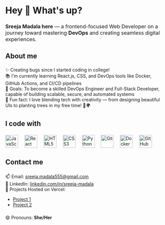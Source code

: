 <h1 align="left">Hey 👋 What's up?</h1>

###


<p style="font-size:16px"><strong>Sreeja Madala here</strong> — a frontend-focused Web Developer on a journey toward mastering <strong>DevOps</strong> and creating seamless digital experiences.</p>


###

<h2 align="left">About me</h2>

###

<p align="left">
✨ Creating bugs since I started coding in college!<br>
📚 I'm currently learning React.js, CSS, and DevOps tools like Docker, GitHub Actions, and CI/CD pipelines<br>
🎯 Goals: To become a skilled DevOps Engineer and Full-Stack Developer, capable of building scalable, secure, and automated systems<br>
🎲 Fun fact: I love blending tech with creativity — from designing beautiful UIs to planting trees in my free time! 🌱🌍
</p>

###

<h2 align="left">I code with</h2>

###

<div align="left">
  <img src="https://cdn.jsdelivr.net/gh/devicons/devicon/icons/javascript/javascript-original.svg" height="40" alt="JavaScript" />
  <img width="12" />
  <img src="https://cdn.jsdelivr.net/gh/devicons/devicon/icons/react/react-original.svg" height="40" alt="React" />
  <img width="12" />
  <img src="https://cdn.jsdelivr.net/gh/devicons/devicon/icons/html5/html5-original.svg" height="40" alt="HTML5" />
  <img width="12" />
  <img src="https://cdn.jsdelivr.net/gh/devicons/devicon/icons/css3/css3-original.svg" height="40" alt="CSS3" />
  <img width="12" />
  <img src="https://cdn.jsdelivr.net/gh/devicons/devicon/icons/python/python-original.svg" height="40" alt="Python" />
  <img width="12" />
  <img src="https://cdn.jsdelivr.net/gh/devicons/devicon/icons/git/git-original.svg" height="40" alt="Git" />
  <img width="12" />
  <img src="https://cdn.jsdelivr.net/gh/devicons/devicon/icons/docker/docker-original.svg" height="40" alt="Docker" />
  <img width="12" />
  <img src="https://cdn.jsdelivr.net/gh/devicons/devicon/icons/github/github-original.svg" height="40" alt="GitHub" />
</div>

###

<h2 align="left">Contact me</h2>

###

<p align="left">
📫 Email: <a href="mailto:sreeja.madala555@gmail.com">sreeja.madala555@gmail.com</a><br>
🔗 LinkedIn: <a href="https://www.linkedin.com/in/sreejamadala/">linkedin.com/in/sreeja-madala</a><br>
🚀 Projects Hosted on Vercel:  
<ul>
  <li><a href="internship-landing-assignment-1vsg-5q1fv7sb9.vercel.app" target="_blank">Project 1</a></li>
  <li><a href="ec-plex-exchnage-4devseany-sreeja-madalas-projects.vercel.app" target="_blank">Project 2</a></li>
  <!-- Add more if needed -->
</ul>
</p>

###

😄 Pronouns: **She/Her**
